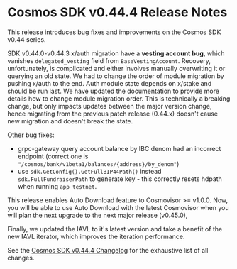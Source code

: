 # Cosmos SDK v0.44.4 Release Notes

This release introduces bug fixes and improvements on the Cosmos SDK v0.44 series.

SDK v0.44.0-v0.44.3 x/auth migration have a **vesting account bug**, which vanishes `delegated_vesting` field from `BaseVestingAccount`. Recovery, unfortunately, is complicated and either involves manually overwriting it or querying an old state.
We had to change the order of module migration by pushing x/auth to the end. Auth module state depends on x/stake and should be run last. We have updated the documentation to provide more details how to change module migration order. This is technically a breaking change, but only impacts updates between the major version change, hence migrating from the previous patch release (0.44.x) doesn't cause new migration and doesn't break the state.

Other bug fixes:
+ grpc-gateway query account balance by IBC denom had an incorrect endpoint (correct one is `"/cosmos/bank/v1beta1/balances/{address}/by_denom"`)
+ use `sdk.GetConfig().GetFullBIP44Path()` instead `sdk.FullFundraiserPath` to generate key - this correctly resets hdpath when running `app testnet`.

This release enables Auto Download feature to Cosmovisor >= v1.0.0. Now, you will be able to use Auto Download with the latest Cosmovisor when you will plan the next upgrade to the next major release (v0.45.0),

Finally, we updated the IAVL to it's latest version and take a benefit of the new IAVL iterator, which improves the iteration performance.

See the [Cosmos SDK v0.44.4 Changelog](https://github.com/cosmos/cosmos-sdk/blob/v0.44.4/CHANGELOG.md) for the exhaustive list of all changes.
